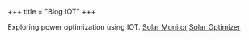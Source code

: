 +++
title = "Blog IOT"
+++

Exploring power optimization using IOT.
[Solar Monitor](/solarmonitor/)
[Solar Optimizer](/solaroptimizer/)